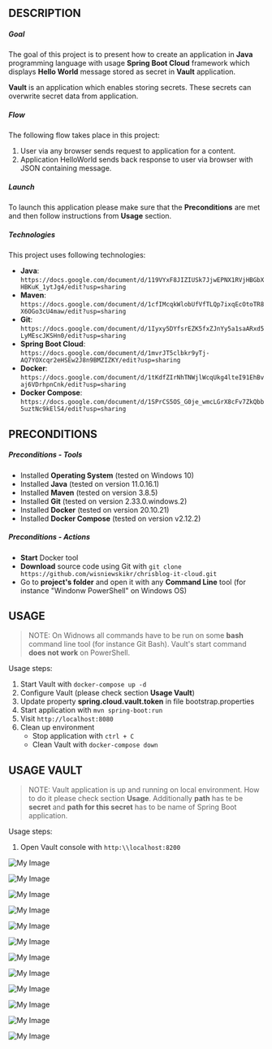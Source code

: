 DESCRIPTION
-----------

##### Goal
The goal of this project is to present how to create an application in **Java** programming language with usage **Spring Boot Cloud** framework which displays **Hello World** message stored as secret in **Vault** application.

**Vault** is an application which enables storing secrets. These secrets can overwrite secret data from application.

##### Flow
The following flow takes place in this project:
1. User via any browser sends request to application for a content.
1. Application HelloWorld sends back response to user via browser with JSON containing message.

##### Launch
To launch this application please make sure that the **Preconditions** are met and then follow instructions from **Usage** section.

##### Technologies
This project uses following technologies:
* **Java**: `https://docs.google.com/document/d/119VYxF8JIZIUSk7JjwEPNX1RVjHBGbXHBKuK_1ytJg4/edit?usp=sharing`
* **Maven**: `https://docs.google.com/document/d/1cfIMcqkWlobUfVfTLQp7ixqEcOtoTR8X6OGo3cU4maw/edit?usp=sharing`
* **Git**: `https://docs.google.com/document/d/1Iyxy5DYfsrEZK5fxZJnYy5a1saARxd5LyMEscJKSHn0/edit?usp=sharing`
* **Spring Boot Cloud**: `https://docs.google.com/document/d/1mvrJT5clbkr9yTj-AQ7YOXcqr2eHSEw2J8n9BMZIZKY/edit?usp=sharing`
* **Docker**: `https://docs.google.com/document/d/1tKdfZIrNhTNWjlWcqUkg4lteI91EhBvaj6VDrhpnCnk/edit?usp=sharing`
* **Docker Compose**: `https://docs.google.com/document/d/1SPrCS5OS_G0je_wmcLGrX8cFv7ZkQbb5uztNc9kElS4/edit?usp=sharing`


PRECONDITIONS
-------------

##### Preconditions - Tools
* Installed **Operating System** (tested on Windows 10)
* Installed **Java** (tested on version 11.0.16.1)
* Installed **Maven** (tested on version 3.8.5)
* Installed **Git** (tested on version 2.33.0.windows.2)
* Installed **Docker** (tested on version 20.10.21)
* Installed **Docker Compose** (tested on version v2.12.2)


##### Preconditions - Actions
* **Start** Docker tool
* **Download** source code using Git with `git clone https://github.com/wisniewskikr/chrisblog-it-cloud.git`
* Go to **project's folder** and open it with any **Command Line** tool (for instance "Windonw PowerShell" on Windows OS)


USAGE
-----

> NOTE: On Widnows all commands have to be run on some **bash** command line tool (for instance Git Bash). Vault's start command **does not work** on PowerShell. 

Usage steps:
1. Start Vault with `docker-compose up -d`
1. Configure Vault (please check section **Usage Vault**)
1. Update property **spring.cloud.vault.token** in file bootstrap.properties
1. Start application with `mvn spring-boot:run`
1. Visit `http://localhost:8080`
1. Clean up environment 
     * Stop application with `ctrl + C`
     * Clean Vault with `docker-compose down`


USAGE VAULT
-----------

> NOTE: Vault application is up and running on local environment. How to do it please check section **Usage**. Additionally **path** has te be **secret** and **path for this secret** has to be name of Spring Boot application.

Usage steps:
1. Open Vault console with `http:\\localhost:8200`

![My Image](vault-1.png)

![My Image](vault-2.png)

![My Image](vault-3.png)

![My Image](vault-4.png)

![My Image](vault-5.png)

![My Image](vault-6.png)

![My Image](vault-7.png)

![My Image](vault-8.png)

![My Image](vault-9.png)

![My Image](vault-10.png)

![My Image](vault-11.png)

![My Image](vault-12.png)